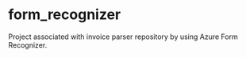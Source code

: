 # form_recognizer
Project associated with invoice parser repository by using Azure Form Recognizer. 
